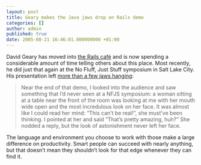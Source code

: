 ```yaml
---
layout: post
title: Geary makes the Java jaws drop on Rails demo
categories: []
author: admin
published: true
date: 2005-08-21 16:46:01.000000000 +01:00
---
```

<p>David Geary has moved into <a href="http://www.jroller.com/page/dgeary/20050714">the Rails caf&eacute;</a> and is now spending a considerable amount of time telling others about this place. Most recently, he did just that again at the No Fluff, Just Stuff symposium in Salt Lake City. His presentation left <a href="http://jroller.com/page/dgeary?entry=rails_drops_jaws">more than a few jaws hanging</a>:</p>
<blockquote>Near the end of that demo, I looked into the audience and saw something that I&#8217;d never seen at a <span class="caps">NFJS</span> symposium: a woman sitting at a table near the front of the room was looking at me with her mouth wide open and the most incredulous look on her face. It was almost like I could read her mind: &#8220;This can&#8217;t be real!&#8221;, she must&#8217;ve been thinking. I pointed at her and said &#8220;That&#8217;s pretty amazing, huh?&#8221; She nodded a reply, but the look of astonishment never left her face.</blockquote>
<p>The language and environment you choose to work with those make a large difference on productivity. Smart people can succeed with nearly anything, but that doesn&#8217;t mean they shouldn&#8217;t look for that edge whenever they can find it.</p>